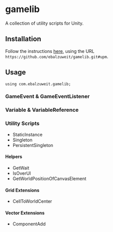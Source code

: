 # gamelib

A collection of utility scripts for Unity.

## Installation

Follow the instructions [here](https://docs.unity3d.com/Manual/upm-ui-giturl.html), using the URL `https://github.com/ebalzuweit/gamelib.git#upm`.

## Usage

`using com.ebalzuweit.gamelib;`

### GameEvent & GameEventListener

### Variable & VariableReference

### Utility Scripts

- StaticInstance
- Singleton
- PersistentSingleton

#### Helpers

- GetWait
- IsOverUI
- GetWorldPositionOfCanvasElement

#### Grid Extensions

- CellToWorldCenter

#### Vector Extensions

- ComponentAdd